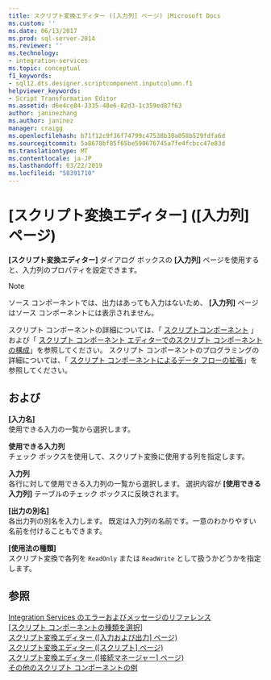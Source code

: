 ```yaml
---
title: スクリプト変換エディター ([入力列] ページ) |Microsoft Docs
ms.custom: ''
ms.date: 06/13/2017
ms.prod: sql-server-2014
ms.reviewer: ''
ms.technology:
- integration-services
ms.topic: conceptual
f1_keywords:
- sql12.dts.designer.scriptcomponent.inputcolumn.f1
helpviewer_keywords:
- Script Transformation Editor
ms.assetid: d6e4ce84-3335-48e6-82d3-1c359ed87f63
author: janinezhang
ms.author: janinez
manager: craigg
ms.openlocfilehash: b71f12c9f36f74799c47538b30a058b529fdfa6d
ms.sourcegitcommit: 5a8678bf85f65be590676745a7fe4fcbcc47e83d
ms.translationtype: MT
ms.contentlocale: ja-JP
ms.lasthandoff: 03/22/2019
ms.locfileid: "58391710"
---
```

# <a name="script-transformation-editor-input-columns-page"></a>[スクリプト変換エディター] ([入力列] ページ)
  **[スクリプト変換エディター]** ダイアログ ボックスの **[入力列]** ページを使用すると、入力列のプロパティを設定できます。  
  
> [!NOTE]  
>  ソース コンポーネントでは、出力はあっても入力はないため、 **[入力列]** ページはソース コンポーネントには表示されません。  
  
 スクリプト コンポーネントの詳細については、「 [スクリプトコンポーネント](data-flow/transformations/script-component.md) 」および「 [スクリプト コンポーネント エディターでのスクリプト コンポーネントの構成](extending-packages-scripting/data-flow-script-component/configuring-the-script-component-in-the-script-component-editor.md)」を参照してください。 スクリプト コンポーネントのプログラミングの詳細については、「 [スクリプト コンポーネントによるデータ フローの拡張](extending-packages-scripting/data-flow-script-component/extending-the-data-flow-with-the-script-component.md)」を参照してください。  
  
## <a name="options"></a>および  
 **[入力名]**  
 使用できる入力の一覧から選択します。  
  
 **使用できる入力列**  
 チェック ボックスを使用して、スクリプト変換に使用する列を指定します。  
  
 **入力列**  
 各行に対して使用できる入力列の一覧から選択します。 選択内容が **[使用できる入力列]** テーブルのチェック ボックスに反映されます。  
  
 **[出力の別名]**  
 各出力列の別名を入力します。 既定は入力列の名前です。一意のわかりやすい名前を付けることもできます。  
  
 **[使用法の種類]**  
 スクリプト変換で各列を `ReadOnly` または `ReadWrite` として扱うかどうかを指定します。  
  
## <a name="see-also"></a>参照  
 [Integration Services のエラーおよびメッセージのリファレンス](../../2014/integration-services/integration-services-error-and-message-reference.md)   
 [[スクリプト コンポーネントの種類を選択]](../../2014/integration-services/select-script-component-type.md)   
 [スクリプト変換エディター &#40;[入力および出力] ページ&#41;](../../2014/integration-services/script-transformation-editor-inputs-and-outputs-page.md)   
 [スクリプト変換エディター ([スクリプト] ページ)](../../2014/integration-services/script-transformation-editor-script-page.md)   
 [スクリプト変換エディター ([接続マネージャー] ページ)](../../2014/integration-services/script-transformation-editor-connection-managers-page.md)   
 [その他のスクリプト コンポーネントの例](extending-packages-scripting-data-flow-script-component-examples/additional-script-component-examples.md)  
  
  
